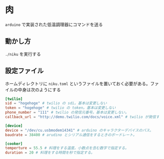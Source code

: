 # 肉

`arduino` で実装された低温調理器にコマンドを送る

## 動かし方

`./niku` を実行する

## 設定ファイル

ホームディレクトリに `niku.toml` というファイルを置いておく必要がある。ファイルの中身は次のようにする

```toml
[twilio]
sid = "hogehoge" # twilio の sdi。基本は変更しない
token = "hogehoge" # twilio の token。基本は変更しない
phone_number = "111" # twilio の発信元番号。基本は変更しない。
callback_url = "http://demo.twilio.com/docs/voice.xml" # twilio が発信する内容。変更しない。

[device]
device = "/dev/cu.usbmodem14341" # arduino のキャラクターデバイスのパス。
baudrate = 38400 # arudino とシリアル通信をするときのボードレート。

[cooker]
temperture = 55.5 # 料理をする温度。小数点を含む数字で指定する。
duration = 20 # 料理をする時間を秒で指定する。
```